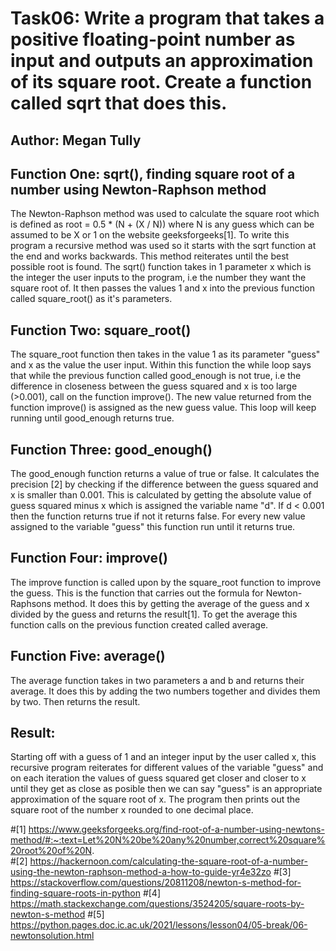 # Task06: Write a program that takes a positive floating-point number as input and outputs an approximation of its square root. Create a function called sqrt that does this. 
## Author: Megan Tully

## Function One: sqrt(), finding square root of a number using Newton-Raphson method
The Newton-Raphson method was used to calculate the square root which is defined as root = 0.5 * (N + (X / N)) where N is any guess which can be assumed to be X or 1 on the website geeksforgeeks[1]. To write this program a recursive method was used so it starts with the sqrt function at the end and works backwards. This method reiterates until the best possible root is found. The sqrt() function takes in 1 parameter x which is the integer the user inputs to the program, i.e the number they want the square root of. It then passes the values 1 and x into the previous function called square_root() as it's parameters. 

## Function Two: square_root() 
The square_root function then takes in the value 1 as its parameter "guess" and x as the value the user input. Within this function the while loop says that while the previous function called good_enough is not true, i.e the difference in closeness between the guess squared and x is too large (>0.001), call on the function improve(). The new value returned from the function improve() is assigned as the new guess value. This loop will keep running until good_enough returns true.

## Function Three: good_enough()
The good_enough function returns a value of true or false. It calculates the precision [2] by checking if the difference between the guess squared and x is smaller than 0.001. This is calculated by getting the absolute value of guess squared minus x which is assigned the variable name "d". If d < 0.001 then the function returns true if not it returns false. For every new value assigned to the variable "guess" this function run until it returns true.

## Function Four: improve()
The improve function is called upon by the square_root function to improve the guess. This is the function that carries out the formula for Newton-Raphsons method. It does this by getting the average of the guess and x divided by the guess and returns the result[1]. To get the average this function calls on the previous function created called average.

## Function Five: average()
The average function takes in two parameters a and b and returns their average. It does this by adding the two numbers together and divides them by two. Then returns the result.

## Result:
Starting off with a guess of 1 and an integer input by the user called x, this recursive program reiterates for different values of the variable "guess" and on each iteration the values of guess squared get closer and closer to x until they get as close as posible then we can say "guess" is an appropriate approximation of the square root of x. The program then prints out the square root of the number x rounded to one decimal place.








#[1] https://www.geeksforgeeks.org/find-root-of-a-number-using-newtons-method/#:~:text=Let%20N%20be%20any%20number,correct%20square%20root%20of%20N.   
#[2] https://hackernoon.com/calculating-the-square-root-of-a-number-using-the-newton-raphson-method-a-how-to-guide-yr4e32zo
#[3] https://stackoverflow.com/questions/20811208/newton-s-method-for-finding-square-roots-in-python
#[4] https://math.stackexchange.com/questions/3524205/square-roots-by-newton-s-method
#[5] https://python.pages.doc.ic.ac.uk/2021/lessons/lesson04/05-break/06-newtonsolution.html